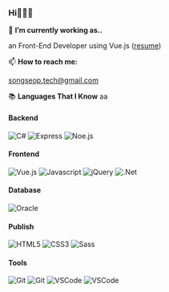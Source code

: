 
### Hi👋👋👋

  🔭 **I’m currently working as..**
  
  an Front-End Developer using Vue.js ([resume](motion주소..))
  
  📫 **How to reach me:**

  songseop.tech@gmail.com

  📚 **Languages That I Know**
aa
  #### Backend
  ![C#](https://img.shields.io/badge/CSharp-41B883?logo=CSharp&logoColor=black&style=flat)
  ![Express]()
  ![Noe.js]()

  #### Frontend
  ![Vue.js](https://img.shields.io/badge/Vuejs-41B883?logo=Vuejs&logoColor=black&style=flat)
  ![Javascript](https://img.shields.io/badge/JavaScript-F7DF1E?logo=JavaScript&logoColor=black&style=flat)
  ![jQuery](https://img.shields.io/badge/jQuery-0769AD?logo=jQuery&logoColor=white&style=flat)
  ![.Net](https://img.shields.io/badge/.NET-0769AD?logo=.NET&logoColor=white&style=flat)

  #### Database
  ![Oracle](https://img.shields.io/badge/Oracle-4479A1?logo=Oracle&logoColor=white&style=flat)

  #### Publish
  ![HTML5](https://img.shields.io/badge/HTML5-E34F26?logo=HTML5&logoColor=white&style=flat)
  ![CSS3](https://img.shields.io/badge/CSS3-157286?logo=CSS3&logoColor=white&style=flat)
  ![Sass](https://img.shields.io/badge/Sass-CC6699?logo=Sass&logoColor=white&style=flat)


  #### Tools
  ![Git](https://img.shields.io/badge/Git-F05032?logo=Git&logoColor=white&style=flat)
  ![Git](https://img.shields.io/badge/Git-F05032?logo=Git&logoColor=white&style=flat)
  ![VSCode](https://img.shields.io/badge/VSCode-007ACC?logo=Visual%20Studio%20Code&logoColor=white&style=flat)
  ![VSCode](https://img.shields.io/badge/VSCode-007ACC?logo=Visual%20Studio%20Code&logoColor=white&style=flat)


